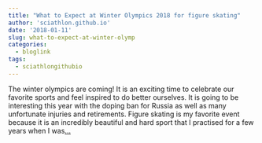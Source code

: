 ```yaml
---
title: "What to Expect at Winter Olympics 2018 for figure skating"
author: 'sciathlon.github.io'
date: '2018-01-11'
slug: what-to-expect-at-winter-olymp
categories:
  - bloglink
tags:
  - sciathlongithubio
---
```


The winter olympics are coming! It is an exciting time to celebrate our favorite sports and feel inspired to do better ourselves. It is going to be interesting this year with the doping ban for Russia as well as many unfortunate injuries and retirements. Figure skating is my favorite event because it is an incredibly beautiful and hard sport that I practised for a few years when I was[... <i class="fas fa-external-link-alt"></i>](https://Sciathlon.github.io/post/what-to-expect-at-winter-olympics-2018/)

